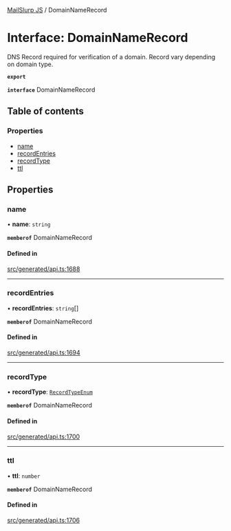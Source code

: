 [MailSlurp JS](../README.md) / DomainNameRecord

# Interface: DomainNameRecord

DNS Record required for verification of a domain. Record vary depending on domain type.

**`export`**

**`interface`** DomainNameRecord

## Table of contents

### Properties

- [name](DomainNameRecord.md#name)
- [recordEntries](DomainNameRecord.md#recordentries)
- [recordType](DomainNameRecord.md#recordtype)
- [ttl](DomainNameRecord.md#ttl)

## Properties

### name

• **name**: `string`

**`memberof`** DomainNameRecord

#### Defined in

[src/generated/api.ts:1688](https://github.com/mailslurp/mailslurp-client/blob/6bcf839/src/generated/api.ts#L1688)

___

### recordEntries

• **recordEntries**: `string`[]

**`memberof`** DomainNameRecord

#### Defined in

[src/generated/api.ts:1694](https://github.com/mailslurp/mailslurp-client/blob/6bcf839/src/generated/api.ts#L1694)

___

### recordType

• **recordType**: [`RecordTypeEnum`](../enums/DomainNameRecord.RecordTypeEnum.md)

**`memberof`** DomainNameRecord

#### Defined in

[src/generated/api.ts:1700](https://github.com/mailslurp/mailslurp-client/blob/6bcf839/src/generated/api.ts#L1700)

___

### ttl

• **ttl**: `number`

**`memberof`** DomainNameRecord

#### Defined in

[src/generated/api.ts:1706](https://github.com/mailslurp/mailslurp-client/blob/6bcf839/src/generated/api.ts#L1706)
